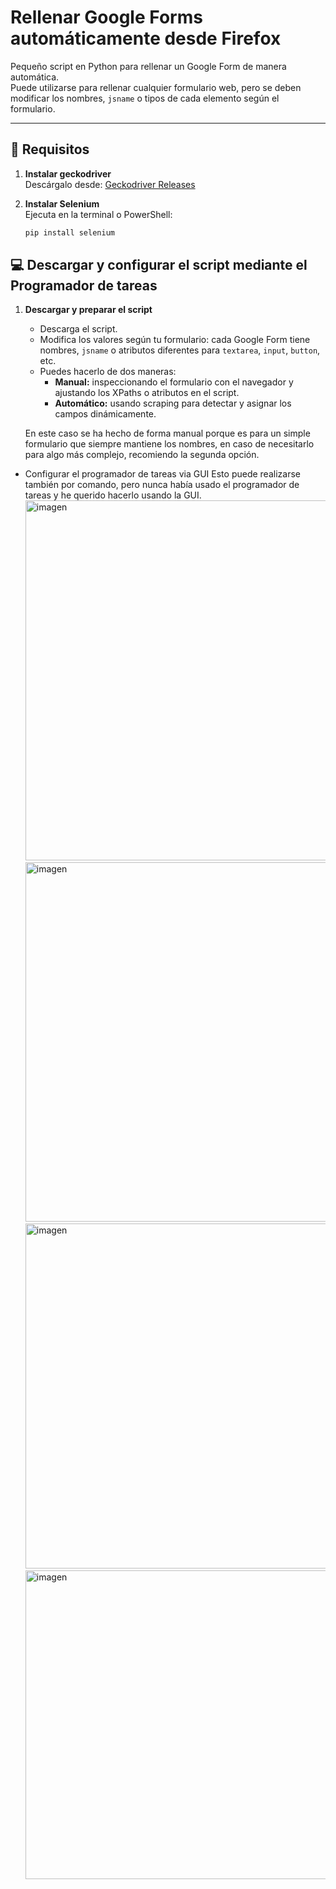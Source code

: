 # Rellenar Google Forms automáticamente desde Firefox

Pequeño script en Python para rellenar un Google Form de manera automática.  
Puede utilizarse para rellenar cualquier formulario web, pero se deben modificar los nombres, `jsname` o tipos de cada elemento según el formulario.

---

## 🔧 Requisitos

1. **Instalar geckodriver**  
   Descárgalo desde: [Geckodriver Releases](https://github.com/mozilla/geckodriver/releases)  

2. **Instalar Selenium**  
   Ejecuta en la terminal o PowerShell:
   ```bash
   pip install selenium
   ```

## 💻 Descargar y configurar el script mediante el Programador de tareas

1. **Descargar y preparar el script**  
   - Descarga el script.
   - Modifica los valores según tu formulario: cada Google Form tiene nombres, `jsname` o atributos diferentes para `textarea`, `input`, `button`, etc.  
   - Puedes hacerlo de dos maneras:  
     - **Manual:** inspeccionando el formulario con el navegador y ajustando los XPaths o atributos en el script.  
     - **Automático:** usando scraping para detectar y asignar los campos dinámicamente.
       
   En este caso se ha hecho de forma manual porque es para un simple formulario que siempre mantiene los nombres, en caso de necesitarlo para
       algo más complejo, recomiendo la segunda opción.

- Configurar el programador de tareas via GUI
  Esto puede realizarse también por comando, pero nunca había usado el programador de tareas y he querido hacerlo usando la GUI.
  <img width="832" height="576" alt="imagen" src="https://github.com/user-attachments/assets/9b05ebcf-273c-40da-961b-6436c246497e" />
  <img width="1020" height="575" alt="imagen" src="https://github.com/user-attachments/assets/3ad73344-1816-4d51-82df-ae950fabc830" />
  <img width="918" height="552" alt="imagen" src="https://github.com/user-attachments/assets/ecfcaf4b-31a1-4fd1-8254-36d672873e46" />
  <img width="683" height="494" alt="imagen" src="https://github.com/user-attachments/assets/2cda2c39-cc1b-4335-b490-58c66b627bcb" />


  
